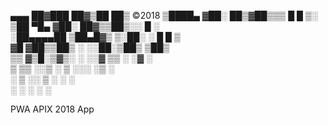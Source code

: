 
 ▄▄▄       ██▓███   ██▓▒██   ██▒   ©2018
▒████▄    ▓██░  ██▒▓██▒▒▒ █ █ ▒░   
▒██  ▀█▄  ▓██░ ██▓▒▒██▒░░  █   ░   
░██▄▄▄▄██ ▒██▄█▓▒ ▒░██░ ░ █ █ ▒    
 ▓█   ▓██▒▒██▒ ░  ░░██░▒██▒ ▒██▒   
 ▒▒   ▓▒█░▒▓▒░ ░  ░░▓  ▒▒ ░ ░▓ ░   
  ▒   ▒▒ ░░▒ ░      ▒ ░░░   ░▒ ░   
  ░   ▒   ░░        ▒ ░ ░    ░     
      ░  ░          ░   ░    ░     

PWA APIX 2018 App
